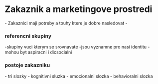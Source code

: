 <h1>Zakaznik a marketingove prostredi</h1>
- Zakaznici maji potreby a touhy ktere je dobre nasledovat
-
<h3>referencni skupiny</h3>
-skupiny vuci kterym se srovnavate
-jsou vyznamne pro nasi identitu
-mohou byt aspiracni i dicsocialni

<h3>postoje zakazniku</h3>
 - tri slozky
    - kognitivni sluzka
    - emocionalni slozka
    - behavioralni slozka
    